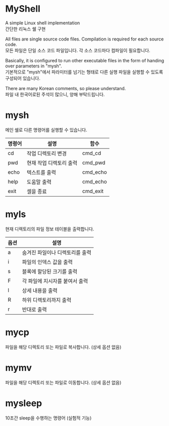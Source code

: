 # MyShell

A simple Linux shell implementation
<br/>간단한 리눅스 쉘 구현

All files are single source code files. Compilation is required for each source code.
<br/>모든 파일은 단일 소스 코드 파일입니다. 각 소스 코드마다 컴파일이 필요합니다.

Basically, it is configured to run other executable files in the form of handing over parameters in "mysh".
<br/>기본적으로 "mysh"에서 파라미터를 넘기는 형태로 다른 실행 파일을 실행할 수 있도록 구성되어 있습니다.

There are many Korean comments, so please understand.
<br/>파일 내 한국어로된 주석이 많으니, 양해 부탁드립니다.

# mysh

메인 쉘로 다른 명령어를 실행할 수 있습니다.

| 명령어 | 설명 | 함수 |
| --- | --- | --- |
| cd | 작업 디렉토리 변경 | cmd_cd |
| pwd | 현재 작업 디렉토리 출력 | cmd_pwd |
| echo | 텍스트를 출력 | cmd_echo |
| help | 도움말 출력 | cmd_echo |
| exit | 셀을 종료 | cmd_exit |

# myls

현재 디렉토리의 파일 정보 테이블을 출력합니다.

| 옵션 | 설명 |
| --- | --- |
| a | 숨겨진 파일이나 디렉토리를 출력 |
| i | 파일의 인덱스 값을 출력 |
| s | 블록에 할당된 크기를 출력 |
| F | 각 파일에 지시자를 붙여서 출력 |
| l | 상세 내용을 출력 |
| R | 하위 디렉토리까지 출력 |
| r | 반대로 출력 |

# mycp

파일을 해당 디렉토리 또는 파일로 복사합니다. (상세 옵션 없음)

# mymv

파일을 해당 디렉토리 또는 파일로 이동합니다. (상세 옵션 없음)

# mysleep

10초간 sleep을 수행하는 명령어 (실험적 기능)
